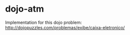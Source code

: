 # dojo-atm

Implementation for this dojo problem: http://dojopuzzles.com/problemas/exibe/caixa-eletronico/
